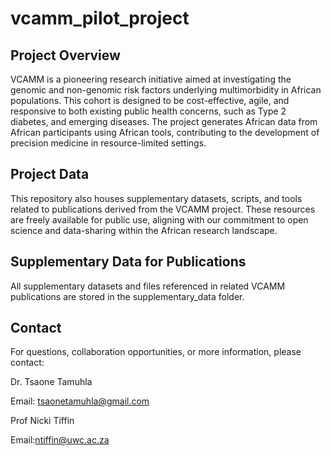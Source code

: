 # vcamm_pilot_project
## Project Overview
VCAMM is a pioneering research initiative aimed at investigating the genomic and non-genomic risk factors underlying multimorbidity in African populations. This cohort is designed to be cost-effective, agile, and responsive to both existing public health concerns, such as Type 2 diabetes, and emerging diseases. The project generates African data from African participants using African tools, contributing to the development of precision medicine in resource-limited settings.

## Project Data
This repository also houses supplementary datasets, scripts, and tools related to publications derived from the VCAMM project. These resources are freely available for public use, aligning with our commitment to open science and data-sharing within the African research landscape.

## Supplementary Data for Publications
All supplementary datasets and files referenced in related VCAMM publications are stored in the supplementary_data folder. 

## Contact
For questions, collaboration opportunities, or more information, please contact:

Dr. Tsaone Tamuhla

Email: tsaonetamuhla@gmail.com 

Prof Nicki Tiffin

Email:ntiffin@uwc.ac.za
